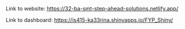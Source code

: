 Link to website: https://32-ba-smt-step-ahead-solutions.netlify.app/

Link to dashboard: https://is415-ka33rina.shinyapps.io/FYP_Shiny/
